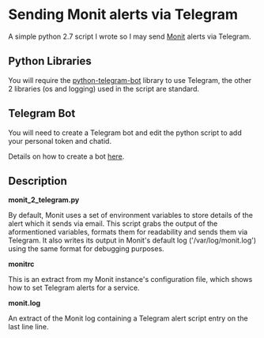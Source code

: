 # Sending Monit alerts via Telegram

 A simple python 2.7 script I wrote so I may send [Monit](https://mmonit.com/monit/) alerts via Telegram.

## Python Libraries

 You will require the [python-telegram-bot](https://python-telegram-bot.org/) library to use Telegram, the other 2 libraries (os and logging) used in the script are standard.

## Telegram Bot

 You will need to create a Telegram bot and edit the python script to add your personal token and chatid.

 Details on how to create a bot [here](https://core.telegram.org/bots#creating-a-new-bot).

## Description

**monit_2_telegram.py**<br>

 By default, Monit uses a set of environment variables to store details of the alert which it sends via email.
 This script grabs the output of the aformentioned variables, formats them for readability and sends them via Telegram.
 It also writes its output in Monit's default log ('/var/log/monit.log') using the same format for debugging purposes.

**monitrc**<br>

 This is an extract from my Monit instance's configuration file, which shows how to set Telegram alerts for a service.

**monit.log**<br>

 An extract of the Monit log containing a Telegram alert script entry on the last line line.
